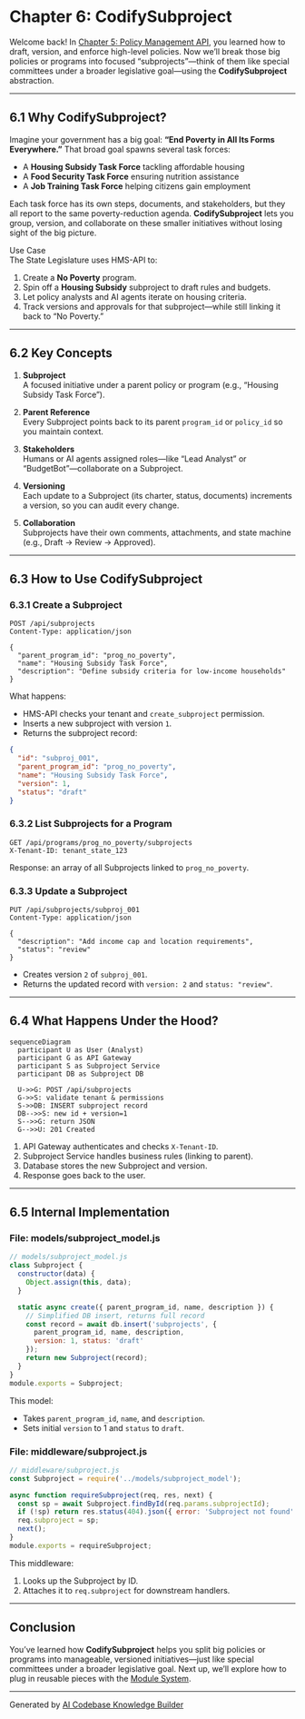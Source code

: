 # Chapter 6: CodifySubproject

Welcome back! In [Chapter 5: Policy Management API](05_policy_management_api_.md), you learned how to draft, version, and enforce high-level policies. Now we’ll break those big policies or programs into focused “subprojects”—think of them like special committees under a broader legislative goal—using the **CodifySubproject** abstraction.

---

## 6.1 Why CodifySubproject?

Imagine your government has a big goal: **“End Poverty in All Its Forms Everywhere.”** That broad goal spawns several task forces:

- A **Housing Subsidy Task Force** tackling affordable housing  
- A **Food Security Task Force** ensuring nutrition assistance  
- A **Job Training Task Force** helping citizens gain employment  

Each task force has its own steps, documents, and stakeholders, but they all report to the same poverty-reduction agenda. **CodifySubproject** lets you group, version, and collaborate on these smaller initiatives without losing sight of the big picture.

Use Case  
The State Legislature uses HMS-API to:

1. Create a **No Poverty** program.  
2. Spin off a **Housing Subsidy** subproject to draft rules and budgets.  
3. Let policy analysts and AI agents iterate on housing criteria.  
4. Track versions and approvals for that subproject—while still linking it back to “No Poverty.”

---

## 6.2 Key Concepts

1. **Subproject**  
   A focused initiative under a parent policy or program (e.g., “Housing Subsidy Task Force”).  

2. **Parent Reference**  
   Every Subproject points back to its parent `program_id` or `policy_id` so you maintain context.  

3. **Stakeholders**  
   Humans or AI agents assigned roles—like “Lead Analyst” or “BudgetBot”—collaborate on a Subproject.  

4. **Versioning**  
   Each update to a Subproject (its charter, status, documents) increments a version, so you can audit every change.  

5. **Collaboration**  
   Subprojects have their own comments, attachments, and state machine (e.g., Draft → Review → Approved).

---

## 6.3 How to Use CodifySubproject

### 6.3.1 Create a Subproject

```http
POST /api/subprojects
Content-Type: application/json

{
  "parent_program_id": "prog_no_poverty",
  "name": "Housing Subsidy Task Force",
  "description": "Define subsidy criteria for low-income households"
}
```

What happens:  
- HMS-API checks your tenant and `create_subproject` permission.  
- Inserts a new subproject with version `1`.  
- Returns the subproject record:

```json
{
  "id": "subproj_001",
  "parent_program_id": "prog_no_poverty",
  "name": "Housing Subsidy Task Force",
  "version": 1,
  "status": "draft"
}
```

### 6.3.2 List Subprojects for a Program

```http
GET /api/programs/prog_no_poverty/subprojects
X-Tenant-ID: tenant_state_123
```

Response: an array of all Subprojects linked to `prog_no_poverty`.

### 6.3.3 Update a Subproject

```http
PUT /api/subprojects/subproj_001
Content-Type: application/json

{
  "description": "Add income cap and location requirements",
  "status": "review"
}
```

- Creates version `2` of `subproj_001`.  
- Returns the updated record with `version: 2` and `status: "review"`.

---

## 6.4 What Happens Under the Hood?

```mermaid
sequenceDiagram
  participant U as User (Analyst)
  participant G as API Gateway
  participant S as Subproject Service
  participant DB as Subproject DB

  U->>G: POST /api/subprojects
  G->>S: validate tenant & permissions
  S->>DB: INSERT subproject record
  DB-->>S: new id + version=1
  S-->>G: return JSON
  G-->>U: 201 Created
```

1. API Gateway authenticates and checks `X-Tenant-ID`.  
2. Subproject Service handles business rules (linking to parent).  
3. Database stores the new Subproject and version.  
4. Response goes back to the user.

---

## 6.5 Internal Implementation

### File: models/subproject_model.js

```js
// models/subproject_model.js
class Subproject {
  constructor(data) {
    Object.assign(this, data);
  }

  static async create({ parent_program_id, name, description }) {
    // Simplified DB insert, returns full record
    const record = await db.insert('subprojects', {
      parent_program_id, name, description,
      version: 1, status: 'draft'
    });
    return new Subproject(record);
  }
}
module.exports = Subproject;
```

This model:
- Takes `parent_program_id`, `name`, and `description`.  
- Sets initial `version` to 1 and `status` to `draft`.

### File: middleware/subproject.js

```js
// middleware/subproject.js
const Subproject = require('../models/subproject_model');

async function requireSubproject(req, res, next) {
  const sp = await Subproject.findById(req.params.subprojectId);
  if (!sp) return res.status(404).json({ error: 'Subproject not found' });
  req.subproject = sp;
  next();
}
module.exports = requireSubproject;
```

This middleware:
1. Looks up the Subproject by ID.  
2. Attaches it to `req.subproject` for downstream handlers.

---

## Conclusion

You’ve learned how **CodifySubproject** helps you split big policies or programs into manageable, versioned initiatives—just like special committees under a broader legislative goal. Next up, we’ll explore how to plug in reusable pieces with the [Module System](07_module_system_.md).

---

Generated by [AI Codebase Knowledge Builder](https://github.com/The-Pocket/Tutorial-Codebase-Knowledge)